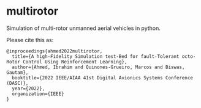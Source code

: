 # multirotor

Simulation of multi-rotor unmanned aerial vehicles in python.

Please cite this as:

```
@inproceedings{ahmed2022multirotor,
  title={A high-Fidelity Simulation test-Bed for fault-Tolerant octo-Rotor Control Using Reinforcement Learning},
  author={Ahmed, Ibrahim and Quinones-Grueiro, Marcos and Biswas, Gautam},
  booktitle={2022 IEEE/AIAA 41st Digital Avionics Systems Conference (DASC)},
  year={2022},
  organization={IEEE}
}
```